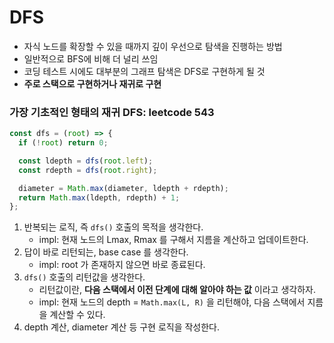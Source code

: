 # DFS

- 자식 노드를 확장할 수 있을 때까지 깊이 우선으로 탐색을 진행하는 방법
- 일반적으로 BFS에 비해 더 널리 쓰임
- 코딩 테스트 시에도 대부분의 그래프 탐색은 DFS로 구현하게 될 것
- **주로 스택으로 구현하거나 재귀로 구현**

### 가장 기초적인 형태의 재귀 DFS: leetcode 543

```js
const dfs = (root) => {
  if (!root) return 0;

  const ldepth = dfs(root.left);
  const rdepth = dfs(root.right);

  diameter = Math.max(diameter, ldepth + rdepth);
  return Math.max(ldepth, rdepth) + 1;
};
```

1. 반복되는 로직, 즉 `dfs()` 호출의 목적을 생각한다.
   - impl: 현재 노드의 Lmax, Rmax 를 구해서 지름을 계산하고 업데이트한다.
2. 답이 바로 리턴되는, base case 를 생각한다.
   - impl: root 가 존재하지 않으면 바로 종료된다.
3. `dfs()` 호출의 리턴값을 생각한다.
   - 리턴값이란, **다음 스택에서 이전 단계에 대해 알아야 하는 값** 이라고 생각하자.
   - impl: 현재 노드의 depth = `Math.max(L, R)` 을 리턴해야, 다음 스택에서 지름을 계산할 수 있다.
4. depth 계산, diameter 계산 등 구현 로직을 작성한다.
